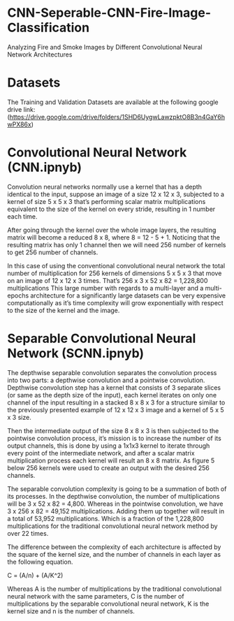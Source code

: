 # CNN-Seperable-CNN-Fire-Image-Classification
Analyzing Fire and Smoke Images by Different Convolutional Neural Network Architectures

# Datasets

The Training and Validation Datasets are available at the following google drive link:
(https://drive.google.com/drive/folders/1SHD6UygwLawzpktO8B3n4GaY6hwPX86x)

# Convolutional Neural Network (CNN.ipnyb)
Convolution neural networks normally use a kernel that has a depth identical to the input,
suppose an image of a size 12 x 12 x 3, subjected to a kernel of size 5 x 5 x 3 that’s 
performing scalar matrix multiplications equivalent to the size of the kernel on every stride,
resulting in 1 number each time.

After going through the kernel over the whole image layers, the resulting matrix will become
a reduced 8 x 8, where 8 = 12 - 5 + 1. Noticing that the resulting matrix has only 1 channel
then we will need 256 number of kernels to get 256 number of channels.
 
In this case of using the conventional convolutional neural network the total number of
multiplication for 256 kernels of dimensions 5 x 5 x 3 that move on an image of 12 x 12 x 3
times. That’s 256 x 3 x 52 x 82 = 1,228,800 multiplications 
This large number with regards to a multi-layer and a multi-epochs architecture for a significantly
large datasets can be very expensive computationally as it’s time complexity will grow exponentially
with respect to the size of the kernel and the image.

# Separable Convolutional Neural Network (SCNN.ipnyb)
The depthwise separable convolution separates the convolution process into two parts: a depthwise 
convolution and a pointwise convolution. Depthwise convolution step has a kernel that consists of 3
separate slices (or same as the depth size of the input), each kernel iterates on only one channel 
of the input resulting in a stacked 8 x 8 x 3 for a structure similar to the previously presented
example of 12 x 12 x 3 image and a kernel of 5 x 5 x 3 size.

Then the intermediate output of the size 8 x 8 x 3 is then subjected to the pointwise convolution
process, it’s mission is to increase the number of its output channels, this is done by using  a
1x1x3 kernel to iterate through every point of the intermediate network,  and after a scalar matrix
multiplication process each kernel will result an 8 x 8 matrix. As figure 5 below 256 kernels were
used to create an output with the desired 256 channels.

The separable convolution complexity is going to be a summation of both of its processes. In the
depthwise convolution, the number of multiplications will be 3 x 52 x 82 = 4,800. Whereas in the
pointwise convolution, we have 3 x 256 x 82 = 49,152 multiplications. Adding them up together will
result in a total of 53,952 multiplications. Which is a fraction of the 1,228,800 multiplications for 
the traditional convolutional neural network method by over 22 times.

The difference between the complexity of each architecture is affected by the square of the kernel size,
and the number of channels in each layer as the following equation.

C = (A/n) + (A/K^2)

Whereas A is the number of multiplications by the traditional convolutional neural network with the same
parameters, C  is the number of multiplications by the separable convolutional neural network, K is the 
kernel size and n is the number of channels.
